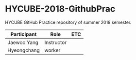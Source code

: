 # HYCUBE-2018-GithubPrac
HYCUBE GitHub Practice repository of summer 2018 semester.

| Participant   | Role       | ETC |
|---------------|------------|-----|
| Jaewoo Yang   | Instructor |     |
| Hyeongchang   | worker     |     |
